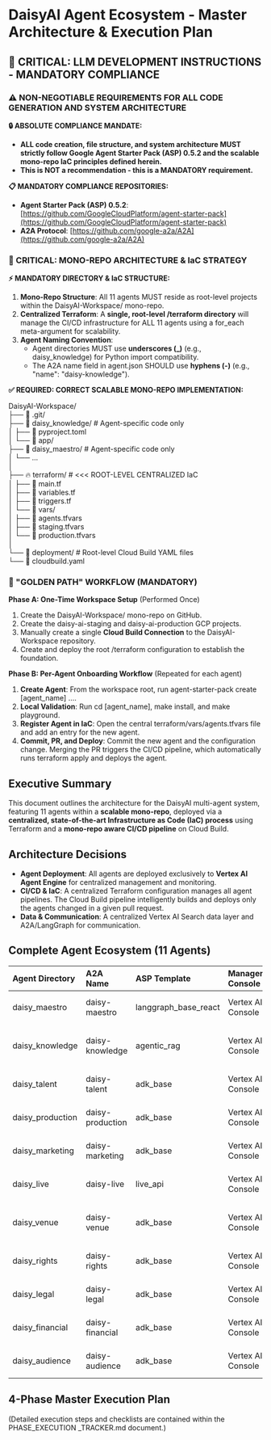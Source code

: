# **DaisyAI Agent Ecosystem \- Master Architecture & Execution Plan**

## **🚨 CRITICAL: LLM DEVELOPMENT INSTRUCTIONS \- MANDATORY COMPLIANCE**

### **⚠️ NON-NEGOTIABLE REQUIREMENTS FOR ALL CODE GENERATION AND SYSTEM ARCHITECTURE**

**🔒 ABSOLUTE COMPLIANCE MANDATE:**

* **ALL code creation, file structure, and system architecture MUST strictly follow Google Agent Starter Pack (ASP) 0.5.2 and the scalable mono-repo IaC principles defined herein.**  
* **This is NOT a recommendation \- this is a MANDATORY requirement.**

**📋 MANDATORY COMPLIANCE REPOSITORIES:**

* **Agent Starter Pack (ASP) 0.5.2**: [https://github.com/GoogleCloudPlatform/agent-starter-pack](https://github.com/GoogleCloudPlatform/agent-starter-pack)  
* **A2A Protocol**: [https://github.com/google-a2a/A2A](https://github.com/google-a2a/A2A)

### **🚨 CRITICAL: MONO-REPO ARCHITECTURE & IaC STRATEGY**

**⚡ MANDATORY DIRECTORY & IaC STRUCTURE:**

1. **Mono-Repo Structure**: All 11 agents MUST reside as root-level projects within the DaisyAI-Workspace/ mono-repo.  
2. **Centralized Terraform**: A **single, root-level /terraform directory** will manage the CI/CD infrastructure for ALL 11 agents using a for\_each meta-argument for scalability.  
3. **Agent Naming Convention**:  
   * Agent directories MUST use **underscores (\_)** (e.g., daisy\_knowledge) for Python import compatibility.  
   * The A2A name field in agent.json SHOULD use **hyphens (-)** (e.g., "name": "daisy-knowledge").

**✅ REQUIRED: CORRECT SCALABLE MONO-REPO IMPLEMENTATION:**

DaisyAI-Workspace/  
├── 📄 .git/  
├── 🎵 daisy\_knowledge/      \# Agent-specific code only  
│   ├── 📄 pyproject.toml  
│   └── 📱 app/  
├── 🎯 daisy\_maestro/        \# Agent-specific code only  
│   └── ...  
│  
├── 🔥 terraform/             \# \<\<\< ROOT-LEVEL CENTRALIZED IaC  
│   ├── 📄 main.tf  
│   ├── 📄 variables.tf  
│   ├── 📄 triggers.tf  
│   └── 📁 vars/  
│       ├── 📄 agents.tfvars  
│       ├── 📄 staging.tfvars  
│       └── 📄 production.tfvars  
│  
└── 🚀 deployment/          \# Root-level Cloud Build YAML files  
    └── 📄 cloudbuild.yaml

### **🎯 "GOLDEN PATH" WORKFLOW (MANDATORY)**

**Phase A: One-Time Workspace Setup** (Performed Once)

1. Create the DaisyAI-Workspace/ mono-repo on GitHub.  
2. Create the daisy-ai-staging and daisy-ai-production GCP projects.  
3. Manually create a single **Cloud Build Connection** to the DaisyAI-Workspace repository.  
4. Create and deploy the root /terraform configuration to establish the foundation.

**Phase B: Per-Agent Onboarding Workflow** (Repeated for each agent)

1. **Create Agent**: From the workspace root, run agent-starter-pack create \[agent\_name\] ....  
2. **Local Validation**: Run cd \[agent\_name\], make install, and make playground.  
3. **Register Agent in IaC**: Open the central terraform/vars/agents.tfvars file and add an entry for the new agent.  
4. **Commit, PR, and Deploy**: Commit the new agent and the configuration change. Merging the PR triggers the CI/CD pipeline, which automatically runs terraform apply and deploys the agent.

## **Executive Summary**

This document outlines the architecture for the DaisyAI multi-agent system, featuring 11 agents within a **scalable mono-repo**, deployed via a **centralized, state-of-the-art Infrastructure as Code (IaC) process** using Terraform and a **mono-repo aware CI/CD pipeline** on Cloud Build.

## **Architecture Decisions**

* **Agent Deployment**: All agents are deployed exclusively to **Vertex AI Agent Engine** for centralized management and monitoring.  
* **CI/CD & IaC**: A centralized Terraform configuration manages all agent pipelines. The Cloud Build pipeline intelligently builds and deploys only the agents changed in a given pull request.  
* **Data & Communication**: A centralized Vertex AI Search data layer and A2A/LangGraph for communication.

## **Complete Agent Ecosystem (11 Agents)**

| Agent Directory | A2A Name | ASP Template | Management Console | Core Capabilities |
| :---- | :---- | :---- | :---- | :---- |
| daisy\_maestro | daisy-maestro | langgraph\_base\_react | Vertex AI Console | Strategic orchestration, goal setting |
| daisy\_knowledge | daisy-knowledge | agentic\_rag | Vertex AI Console | Document RAG, ontology queries |
| daisy\_talent | daisy-talent | adk\_base | Vertex AI Console | A\&R discovery, artist analysis |
| daisy\_production | daisy-production | adk\_base | Vertex AI Console | Music generation, remixing |
| daisy\_marketing | daisy-marketing | adk\_base | Vertex AI Console | Campaign management, optimization |
| daisy\_live | daisy-live | live\_api | Vertex AI Console | Real-time performance streaming |
| daisy\_venue | daisy-venue | adk\_base | Vertex AI Console | Tour logistics, venue booking |
| daisy\_rights | daisy-rights | adk\_base | Vertex AI Console | Rights management, royalties |
| daisy\_legal | daisy-legal | adk\_base | Vertex AI Console | Legal compliance, contracts |
| daisy\_financial | daisy-financial | adk\_base | Vertex AI Console | Financial planning, forecasting |
| daisy\_audience | daisy-audience | adk\_base | Vertex AI Console | Audience analysis, fan behavior |

## **4-Phase Master Execution Plan**

(Detailed execution steps and checklists are contained within the PHASE\_EXECUTION \_TRACKER.md document.)